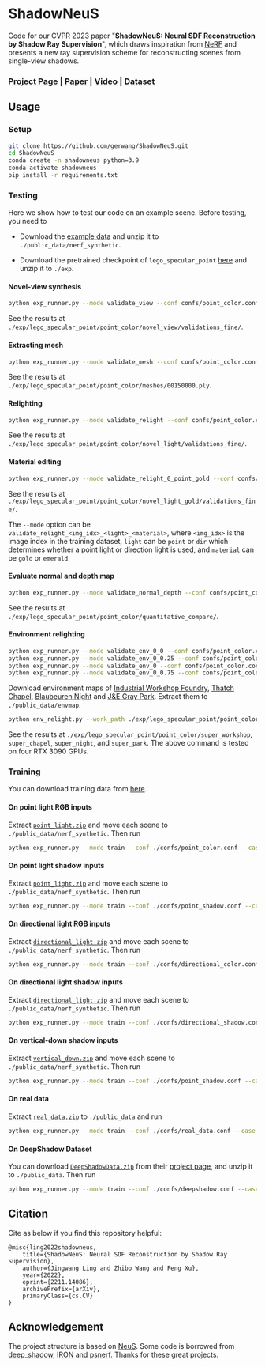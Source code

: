 # ShadowNeuS

Code for our CVPR 2023 paper "**ShadowNeuS: Neural SDF Reconstruction by Shadow Ray Supervision**", which draws inspiration from [NeRF](https://www.matthewtancik.com/nerf) and presents a new ray supervision scheme for reconstructing scenes from single-view shadows.

### [Project Page](https://gerwang.github.io/shadowneus/) | [Paper](https://arxiv.org/abs/2211.14086) | [Video](https://www.youtube.com/watch?v=ZZKWmPuzNWM) | [Dataset](https://drive.google.com/drive/folders/1Sr30kdvCD2tXNAONzcnF5xnoMXasylyA?usp=sharing)

## Usage

### Setup

```bash
git clone https://github.com/gerwang/ShadowNeuS.git
cd ShadowNeuS
conda create -n shadowneus python=3.9
conda activate shadowneus
pip install -r requirements.txt
```

### Testing

Here we show how to test our code on an example scene. Before testing, you need to

- Download the [example data](https://drive.google.com/file/d/1JD-O-VKkWz9_lBerEhqf3_ome34bijc_/view?usp=sharing) and unzip it to `./public_data/nerf_synthetic`.

- Download the pretrained checkpoint of `lego_specular_point` [here](https://drive.google.com/file/d/1zt3h0Jl3cb5v5T-Wv5GJjtSo6wA5JtEJ/view?usp=sharing) and unzip it to `./exp`.

#### Novel-view synthesis

```bash
python exp_runner.py --mode validate_view --conf confs/point_color.conf --case lego_specular_point --is_continue --data_sub 1 --test_mode
```

See the results at `./exp/lego_specular_point/point_color/novel_view/validations_fine/`.

#### Extracting mesh

```bash
python exp_runner.py --mode validate_mesh --conf confs/point_color.conf --case lego_specular_point --is_continue --data_sub 1 --test_mode
```

See the results at `./exp/lego_specular_point/point_color/meshes/00150000.ply`.

#### Relighting

```bash
python exp_runner.py --mode validate_relight --conf confs/point_color.conf --case lego_specular_point --is_continue --data_sub 1 --test_mode
```

See the results at `./exp/lego_specular_point/point_color/novel_light/validations_fine/`.

#### Material editing

```bash
python exp_runner.py --mode validate_relight_0_point_gold --conf confs/point_color.conf --case lego_specular_point --is_continue --test_mode
```

See the results at `./exp/lego_specular_point/point_color/novel_light_gold/validations_fine/`.

The `--mode` option can be ` validate_relight_<img_idx>_<light>_<material>`, where `<img_idx>` is the image index in the training dataset, `light` can be `point` or `dir` which determines whether a point light or direction light is used, and `material` can be `gold` or `emerald`.

#### Evaluate normal and depth map

```bash
python exp_runner.py --mode validate_normal_depth --conf confs/point_color.conf --case lego_specular_point --is_continue --data_sub 1 --test_mode
```

See the results at `./exp/lego_specular_point/point_color/quantitative_compare/`.

#### Environment relighting

```bash
python exp_runner.py --mode validate_env_0_0 --conf confs/point_color.conf --case lego_specular_point --is_continue --data_sub 1 --test_mode
python exp_runner.py --mode validate_env_0_0.25 --conf confs/point_color.conf --case lego_specular_point --is_continue --data_sub 1 --test_mode
python exp_runner.py --mode validate_env_0 --conf confs/point_color.conf --case lego_specular_point --is_continue --data_sub 1 --test_mode
python exp_runner.py --mode validate_env_0_0.75 --conf confs/point_color.conf --case lego_specular_point --is_continue --data_sub 1 --test_mode
```

Download environment maps of [Industrial Workshop Foundry](https://polyhaven.com/a/industrial_workshop_foundry), [Thatch Chapel](https://polyhaven.com/a/thatch_chapel), [Blaubeuren Night](https://polyhaven.com/a/blaubeuren_night) and [J&E Gray Park](https://polyhaven.com/a/je_gray_park). Extract them to `./public_data/envmap`.

```bash
python env_relight.py --work_path ./exp/lego_specular_point/point_color/ --env_paths ./public_data/envmap/industrial_workshop_foundry_4k.exr,./public_data/envmap/thatch_chapel_4k.exr,./public_data/envmap/blaubeuren_night_4k.exr,./public_data/envmap/je_gray_park_4k.exr --save_names super_workshop,super_chapel,super_night,super_park --super_sample --n_theta 128 --n_frames 128 --device_ids 0,1,2,3
```

See the results at `./exp/lego_specular_point/point_color/super_workshop`, `super_chapel`, `super_night`, and `super_park`. The above command is tested on four RTX 3090 GPUs.

### Training

You can download training data from [here](https://drive.google.com/drive/folders/1Sr30kdvCD2tXNAONzcnF5xnoMXasylyA?usp=sharing).

#### On point light RGB inputs

Extract [`point_light.zip`](https://drive.google.com/file/d/1Wo-0iNRYZs02GAfwlZ9SsFdUWjze6IZ-/view?usp=sharing) and move each scene to `./public_data/nerf_synthetic`. Then run

```bash
python exp_runner.py --mode train --conf ./confs/point_color.conf --case <case_name>_specular_point
```

#### On point light shadow inputs

Extract [`point_light.zip`](https://drive.google.com/file/d/1Wo-0iNRYZs02GAfwlZ9SsFdUWjze6IZ-/view?usp=sharing)  and move each scene to `./public_data/nerf_synthetic`. Then run

```bash
python exp_runner.py --mode train --conf ./confs/point_shadow.conf --case <case_name>_specular_point
```

#### On directional light RGB inputs

Extract [`directional_light.zip`](https://drive.google.com/file/d/10tla4ZygVIqOUUOUt_cBOVFLyxcRYH8z/view?usp=sharing) and move each scene to `./public_data/nerf_synthetic`. Then run

```bash
python exp_runner.py --mode train --conf ./confs/directional_color.conf --case <case_name>_specular
```

#### On directional light shadow inputs

Extract [`directional_light.zip`](https://drive.google.com/file/d/10tla4ZygVIqOUUOUt_cBOVFLyxcRYH8z/view?usp=sharing)  and move each scene to `./public_data/nerf_synthetic`. Then run

```bash
python exp_runner.py --mode train --conf ./confs/directional_shadow.conf --case <case_name>_specular
```

#### On vertical-down shadow inputs

Extract [`vertical_down.zip`](https://drive.google.com/file/d/1YllYfPrHsWA5zCcnXh-UpRpsA8NmVm8b/view?usp=sharing)  and move each scene to `./public_data/nerf_synthetic`. Then run

```bash
python exp_runner.py --mode train --conf ./confs/point_shadow.conf --case <case_name>_upup
```

#### On real data

Extract [`real_data.zip`](https://drive.google.com/file/d/1OJsumvYIPwB7AdtfR2CT5hPphrQGG2dM/view?usp=sharing)  to `./public_data` and run

```bash
python exp_runner.py --mode train --conf ./confs/real_data.conf --case <case_name>
```

#### On DeepShadow Dataset

You can download [`DeepShadowData.zip`](https://faculty.runi.ac.il/toky/Pub/DeepShadowData.zip) from their [project page](https://asafkar.github.io/deepshadow/), and unzip it to `./public_data`. Then run


```bash
python exp_runner.py --mode train --conf ./confs/deepshadow.conf --case <case_name>
```

## Citation

Cite as below if you find this repository helpful:

```
@misc{ling2022shadowneus,
    title={ShadowNeuS: Neural SDF Reconstruction by Shadow Ray Supervision}, 
    author={Jingwang Ling and Zhibo Wang and Feng Xu},
    year={2022},
    eprint={2211.14086},
    archivePrefix={arXiv},
    primaryClass={cs.CV}
}
```

## Acknowledgement

The project structure is based on [NeuS](https://github.com/Totoro97/NeuS). Some code is borrowed from [deep_shadow](https://github.com/asafkar/deep_shadow), [IRON](https://github.com/Kai-46/IRON) and [psnerf](https://github.com/ywq/psnerf). Thanks for these great projects.
